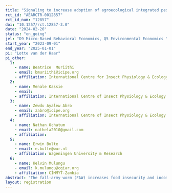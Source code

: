 ```yaml
---
title: "Signaling to increase adoption of agroecological integrated pest management (IPM): a field experiment among maize farmers in Uganda"
rct_id: "AEARCTR-0012857"
rct_id_num: "12857"
doi: "10.1257/rct.12857-3.0"
date: "2024-02-26"
status: "on_going"
jel: "D9 Micro-Based Behavioral Economics, Q5 Environmental Economics "
start_year: "2023-09-01"
end_year: "2025-01-01"
pi: "Lotte van der Haar"
pi_other:
  1:
    - name: Beatrice  Muriithi
    - email: bmuriithi@icipe.org
    - affiliation: International Centre for Insect Physiology & Ecology (ICIPE)
  2:
    - name: Menale Kassie
    - email: 
    - affiliation: International Centre of Insect Physiology & Ecology (ICIPE)
  3:
    - name: Zewdu Ayalew Abro
    - email: zabro@icipe.org
    - affiliation: International Centre of Insect Physiology & Ecology (ICIPE)
  4:
    - name: Nathan Ochatum
    - email: nathela2010@gmail.com
    - affiliation: 
  5:
    - name: Erwin Bulte
    - email: e.bulte@wur.nl
    - affiliation: Wageningen University & Research
  6:
    - name: Kelvin Mulungu
    - email: k.mulungu@cgiar.org
    - affiliation: CIMMYT-Zambia
abstract: "The fall-army worm (FAW) increases food insecurity and income uncertainty in Uganda due to its sizeable negative effect on maize yield. Agroecological Integrated Pest Management (IPM) provides a promising approach to mitigate maize damages while minimizing environmental harm from control methods. However, agroecological IPM is also costly for farmers in terms of initial investments and maintenance (labor) costs. This study evaluates whether signaling opportunities at different costs may help overcome these costs and impact adoption decisions of an agroecological IPM package. We also compare the effect of signaling to the effect of loss/gain framing for a material incentive. In addition, we determine the effectiveness of an agroecological IPM approach on agricultural outcomes. The study aims to evaluate these questions using empirical evidence from a field experiment in 140 villages with 2240 farmers in Soroti District, Uganda.  "
layout: registration
---
```


